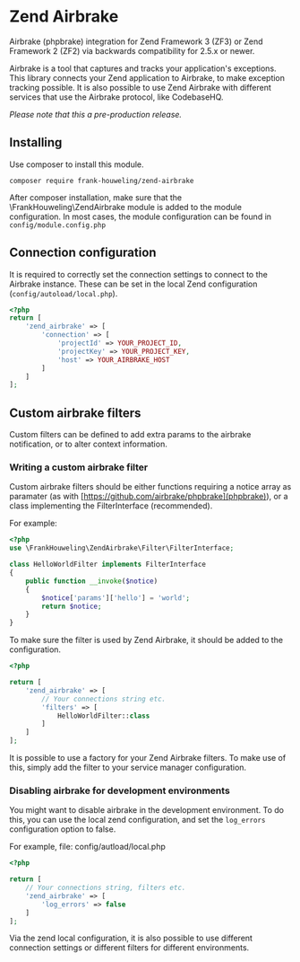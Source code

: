 # Zend Airbrake
Airbrake (phpbrake) integration for Zend Framework 3 (ZF3) or Zend Framework 2 (ZF2) via backwards compatibility for 2.5.x or newer.

Airbrake is a tool that captures and tracks your application's exceptions. This library connects your Zend application to Airbrake, to make exception tracking possible. It is also possible to use Zend Airbrake with different services that use the Airbrake protocol, like CodebaseHQ.

*Please note that this a pre-production release.*

## Installing
Use composer to install this module.
```shell
composer require frank-houweling/zend-airbrake
```
After composer installation, make sure that the \FrankHouweling\ZendAirbrake module is added to the module configuration.
In most cases, the module configuration can be found in `config/module.config.php`

## Connection configuration
It is required to correctly set the connection settings to connect to the Airbrake instance. These can be set in the
local Zend configuration (`config/autoload/local.php`).

```php
<?php
return [
    'zend_airbrake' => [
        'connection' => [
            'projectId' => YOUR_PROJECT_ID,
            'projectKey' => YOUR_PROJECT_KEY,
            'host' => YOUR_AIRBRAKE_HOST
        ]
    ]
];
```

## Custom airbrake filters
Custom filters can be defined to add extra params to the airbrake notification, or to alter context information.

### Writing a custom airbrake filter
Custom airbrake filters should be either functions requiring a notice array as paramater 
(as with [https://github.com/airbrake/phpbrake](phpbrake)), or a class implementing the FilterInterface (recommended).

For example:
```php
<?php
use \FrankHouweling\ZendAirbrake\Filter\FilterInterface;

class HelloWorldFilter implements FilterInterface
{
    public function __invoke($notice) 
    {
        $notice['params']['hello'] = 'world';
        return $notice;
    }   
}
```
To make sure the filter is used by Zend Airbrake, it should be added to the configuration.

```php
<?php

return [
    'zend_airbrake' => [
        // Your connections string etc.
        'filters' => [
            HelloWorldFilter::class
        ]
    ]
];
```

It is possible to use a factory for your Zend Airbrake filters. To make use of this, simply add the filter to your service manager configuration.

### Disabling airbrake for development environments
You might want to disable airbrake in the development environment. To do this, you can use the local zend configuration,
and set the `log_errors` configuration option to false.

For example, file: config/autload/local.php
```php
<?php

return [
    // Your connections string, filters etc.
    'zend_airbrake' => [
        'log_errors' => false
    ]
];
```

Via the zend local configuration, it is also possible to use different connection settings or different filters for
different environments.
